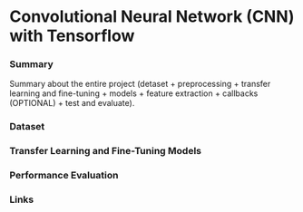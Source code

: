 
# **Convolutional Neural Network (CNN) with Tensorflow**



### **Summary**
Summary about the entire project (detaset + preprocessing + transfer learning and fine-tuning + models + feature extraction + callbacks (OPTIONAL) + test and evaluate).



### **Dataset**




### **Transfer Learning and Fine-Tuning Models**




### **Performance Evaluation**




### **Links**



